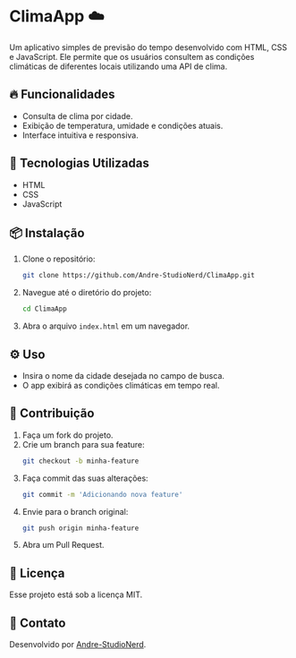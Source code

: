 # ClimaApp ☁️  

Um aplicativo simples de previsão do tempo desenvolvido com HTML, CSS e JavaScript. Ele permite que os usuários consultem as condições climáticas de diferentes locais utilizando uma API de clima.  

## 🔥 Funcionalidades  
- Consulta de clima por cidade.  
- Exibição de temperatura, umidade e condições atuais.  
- Interface intuitiva e responsiva.  

## 🔧 Tecnologias Utilizadas  
- HTML  
- CSS  
- JavaScript  

## 📦 Instalação  
1. Clone o repositório:  
    ```bash
    git clone https://github.com/Andre-StudioNerd/ClimaApp.git
    ```  
2. Navegue até o diretório do projeto:  
    ```bash
    cd ClimaApp
    ```  
3. Abra o arquivo `index.html` em um navegador.  

## ⚙️ Uso  
- Insira o nome da cidade desejada no campo de busca.  
- O app exibirá as condições climáticas em tempo real.  

## 🤝 Contribuição  
1. Faça um fork do projeto.  
2. Crie um branch para sua feature:  
    ```bash
    git checkout -b minha-feature
    ```  
3. Faça commit das suas alterações:  
    ```bash
    git commit -m 'Adicionando nova feature'
    ```  
4. Envie para o branch original:  
    ```bash
    git push origin minha-feature
    ```  
5. Abra um Pull Request.  

## 📜 Licença  
Esse projeto está sob a licença MIT.  

## 📧 Contato  
Desenvolvido por [Andre-StudioNerd](https://github.com/Andre-StudioNerd).  
